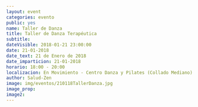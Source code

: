 ```yaml
---
layout: event
categories: evento
public: yes
name: Taller de Danza
title: Taller de Danza Terapéutica
subtitle:
dateVisible: 2018-01-21 23:00:00
date: 21-01-2018
date_text: 21 de Enero de 2018
date_imparticion: 21-01-2018
horario: 18:00 - 20:00
localizacion: En Movimiento - Centro Danza y Pilates (Collado Mediano)
author: Salud-Zen
image: img/eventos/210118TallerDanza.jpg
image_prop:
image2:
---
```


